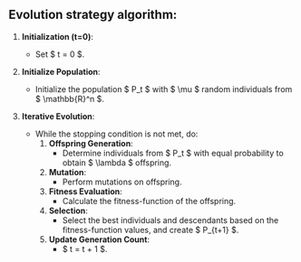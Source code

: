## Evolution strategy algorithm:

1. **Initialization (t=0)**:
   - Set $ t = 0 $.

2. **Initialize Population**:
   - Initialize the population $ P_t $ with $ \mu $ random individuals from $ \mathbb{R}^n $.

3. **Iterative Evolution**:
   - While the stopping condition is not met, do:
     1. **Offspring Generation**:
        - Determine individuals from $ P_t $ with equal probability to obtain $ \lambda $ offspring.
     2. **Mutation**:
        - Perform mutations on offspring.
     3. **Fitness Evaluation**:
        - Calculate the fitness-function of the offspring.
     4. **Selection**:
        - Select the best individuals and descendants based on the fitness-function values, and create $ P_{t+1} $.
     5. **Update Generation Count**:
        - $ t = t + 1 $.
